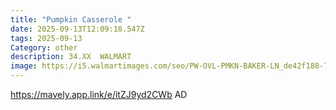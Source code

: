 ```yaml
---
title: "Pumpkin Casserole "
date: 2025-09-13T12:09:18.547Z
tags: 2025-09-13
Category: other
description: 34.XX  WALMART
image: https://i5.walmartimages.com/seo/PW-OVL-PMKN-BAKER-LN_de42f188-795d-4b66-93a4-2e40036d1cb4.811ce3afa8cf9f49824aa9c7e4e93edb.jpeg?odnHeight=2000&odnWidth=2000&odnBg=FFFFFF
---
```

https://mavely.app.link/e/itZJ9yd2CWb    AD
